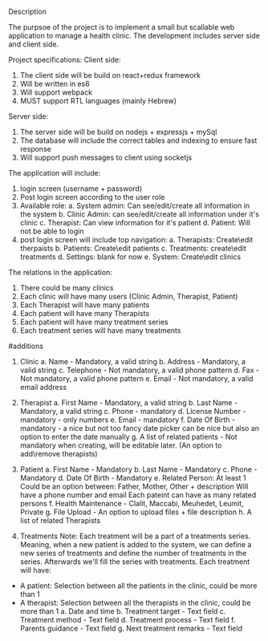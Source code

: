 Description

The purpsoe of the project is to implement a small but scallable web application to manage a health clinic.
The development includes server side and client side.

Project specifications:
Client side:
1. The client side will be build on react+redux framework
2. Will be written in es6
3. Will support webpack
4. MUST support RTL languages (mainly Hebrew)

Server side:
1. The server side will be build on nodejs + expressjs + mySql
2. The database will include the correct tables and indexing to ensure fast response
3. Will support push messages to client using socketjs

The application will include:
1. login screen (username + password)
2. Post login screen according to the user role
3. Available role:
a. System admin: Can see/edit/create all information in the system
b. Clinic Admin: can see/edit/create all information under it's clinic
c. Therapist: Can view information for it's patient
d. Patient: Will not be able to login
4. post login screen will include top navigation:
a. Therapists: Create\edit therpaists
b. Patients: Create\edit patients
c. Treatments: create\edit treatments
d. Settings: blank for now
e. System: Create\edit clinics

The relations in the application:
1. There could be many clinics
2. Each clinic will have many users (Clinic Admin, Therapist, Patient)
3. Each Therapist will have many patients
4. Each patient will have many Therapists
4. Each patient will have many treatment series
5. Each treatment series will have many treatments

#additions

1. Clinic
a. Name - Mandatory, a valid string
b. Address - Mandatory, a valid string
c. Telephone - Not mandatory, a valid phone pattern
d. Fax - Not mandatory, a valid phone pattern
e. Email - Not mandatory, a valid email address

2. Therapist
a. First Name - Mandatory, a valid string
b. Last Name - Mandatory, a valid string
c. Phone - mandatory
d. License Number - mandatory - only numbers
e. Email - mandatory
f. Date Of Birth - mandatory - a nice but not too fancy date picker can be nice but also an option to enter the date manually
g. A list of related patients - Not mandatory when creating, will be editable later. (An option to add\remove therapists)

3. Patient
a. First Name - Mandatory
b. Last Name - Mandatory
c. Phone - Mandatory
d. Date Of Birth - Mandatory
e. Related Person: At least 1
Could be an option between: Father, Mother, Other + description
Will have a phone number and email
Each pateint can have as many related persons
f. Health Maintenance - Clalit, Maccabi, Meuhedet, Leumit, Private
g. File Upload - An option to upload files + file description
h. A list of related Therapists

4. Treatments
Note: Each treatment will be a part of a treatments series. Meaning, when a new patient is added to the system, we can define a new series of treatments and define the number
of treatments in the series. Afterwards we'll fill the series with treatments.
Each treatment will have:

- A patient: Selection between all the patients in the clinic, could be more than 1
- A therapist: Selection between all the therapists in the clinic, could be more than 1
a. Date and time
b. Treatment target - Text field
c. Treatment method - Text field
d. Treatment process - Text field
f. Parents guidance - Text field
g. Next treatment remarks - Text field